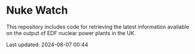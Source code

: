 # Nuke Watch

This repository includes code for retrieving the latest information available on the output of EDF nuclear power plants in the UK.

Last updated: 2024-08-07 00:44